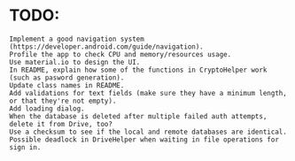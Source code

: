 # TODO:
    Implement a good navigation system (https://developer.android.com/guide/navigation).
    Profile the app to check CPU and memory/resources usage.
    Use material.io to design the UI.
    In README, explain how some of the functions in CryptoHelper work (such as pasword generation).
    Update class names in README.
    Add validations for text fields (make sure they have a minimum length, or that they're not empty).
    Add loading dialog.
    When the database is deleted after multiple failed auth attempts, delete it from Drive, too?
    Use a checksum to see if the local and remote databases are identical.
    Possible deadlock in DriveHelper when waiting in file operations for sign in.
